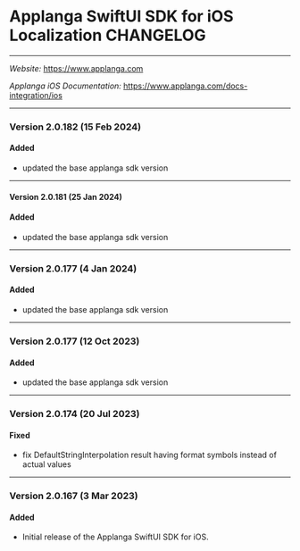 # Applanga SwiftUI SDK for iOS Localization CHANGELOG
***
*Website:* <https://www.applanga.com> 

*Applanga iOS Documentation:* <https://www.applanga.com/docs-integration/ios> 
***

### Version 2.0.182 (15 Feb 2024)
#### Added
- updated the base applanga sdk version

---
#### Version 2.0.181 (25 Jan 2024)
#### Added
- updated the base applanga sdk version

---
### Version 2.0.177 (4 Jan 2024)
#### Added
- updated the base applanga sdk version

---
### Version 2.0.177 (12 Oct 2023)
#### Added
- updated the base applanga sdk version

---
### Version 2.0.174 (20 Jul 2023)
#### Fixed
- fix DefaultStringInterpolation result having format symbols instead of actual values

---
### Version 2.0.167 (3 Mar 2023)
#### Added
- Initial release of the Applanga SwiftUI SDK for iOS.
